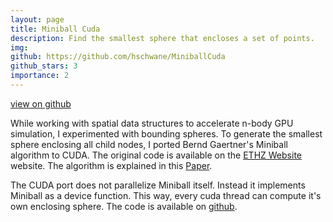 ```yaml
---
layout: page
title: Miniball Cuda
description: Find the smallest sphere that encloses a set of points.
img:
github: https://github.com/hschwane/MiniballCuda
github_stars: 3
importance: 2
---
```


[view on github](https://github.com/hschwane/MiniballCuda)

While working with spatial data structures to accelerate n-body GPU simulation, I experimented with bounding spheres. 
To generate the smallest sphere enclosing all child nodes, I ported Bernd Gaertner's Miniball algorithm to CUDA. 
The original code is available on the [ETHZ Website](https://people.inf.ethz.ch/gaertner/subdir/software/miniball.html) website. The algorithm is explained in 
this [Paper](http://www.inf.ethz.ch/personal/gaertner/texts/own_work/esa99_final.pdf).

The CUDA port does not parallelize Miniball itself. Instead it implements Miniball as a device function. 
This way, every cuda thread can compute it's own enclosing sphere. The code is available on [github](https://github.com/hschwane/MiniballCuda). 
